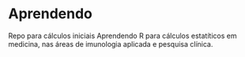 # Aprendendo
Repo para cálculos iniciais
Aprendendo R para cálculos estatíticos em medicina, nas áreas de imunologia aplicada e pesquisa clínica.
